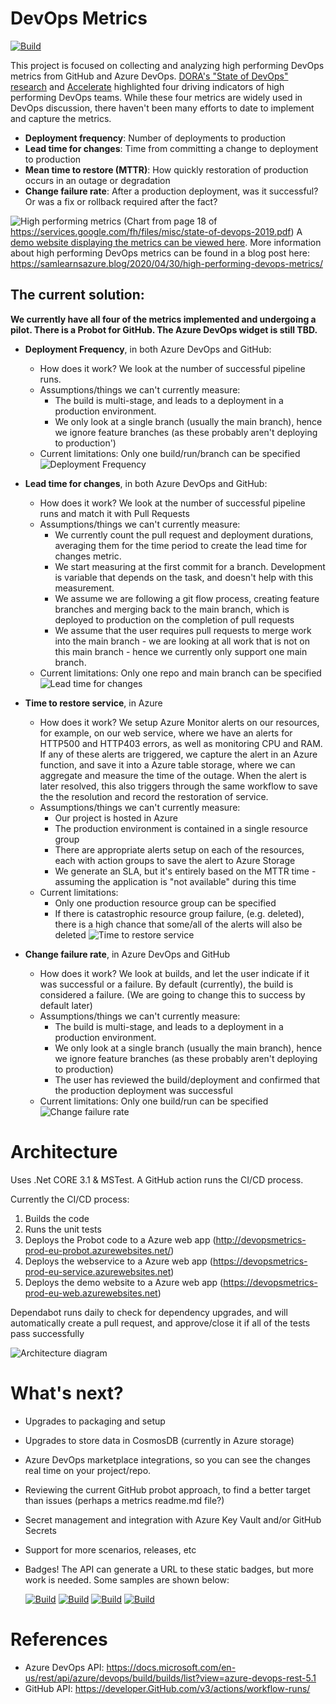 # DevOps Metrics

[![Build](https://GitHub.com/samsmithnz/DevOpsMetrics/workflows/CI/CD/badge.svg)](https://GitHub.com/samsmithnz/DevOpsMetrics/actions?query=workflow%3ACI%2FCD)

This project is focused on collecting and analyzing high performing DevOps metrics from GitHub and Azure DevOps. [DORA's "State of DevOps" research](https://services.google.com/fh/files/misc/state-of-devops-2019.pdf) and [Accelerate](https://www.amazon.com/Accelerate-Software-Performing-Technology-Organizations/dp/1942788339) highlighted four driving indicators of high performing DevOps teams. While these four metrics are widely used in DevOps discussion, there haven't been many efforts to date to implement and capture the metrics.

- **Deployment frequency**: Number of deployments to production
- **Lead time for changes**: Time from committing a change to deployment to production
- **Mean time to restore (MTTR)**: How quickly restoration of production occurs in an outage or degradation
- **Change failure rate**: After a production deployment, was it successful? Or was a fix or rollback required after the fact?

![High performing metrics](https://samlearnsazure.files.wordpress.com/2020/04/01highperformers.png)
(Chart from page 18 of https://services.google.com/fh/files/misc/state-of-devops-2019.pdf)
A [demo website displaying the metrics can be viewed here](https://devopsmetrics-prod-eu-web.azurewebsites.net/).
More information about high performing DevOps metrics can be found in a blog post here: https://samlearnsazure.blog/2020/04/30/high-performing-devops-metrics/

## The current solution:
**We currently have all four of the metrics implemented and undergoing a pilot. There is a Probot for GitHub. The Azure DevOps widget is still TBD.**

- **Deployment Frequency**, in both Azure DevOps and GitHub:
  - How does it work? We look at the number of successful pipeline runs. 
  - Assumptions/things we can't currently measure: 
      - The build is multi-stage, and leads to a deployment in a production environment.
      - We only look at a single branch (usually the main branch), hence we ignore feature branches (as these probably aren't deploying to production')
  - Current limitations: Only one build/run/branch can be specified
![Deployment Frequency](https://github.com/samsmithnz/DevOpsMetrics/blob/main/ReadmeImages/DeploymentFrequencyDemo.png)

- **Lead time for changes**, in both Azure DevOps and GitHub:
  - How does it work? We look at the number of successful pipeline runs and match it with Pull Requests 
  - Assumptions/things we can't currently measure:
      - We currently count the pull request and deployment durations, averaging them for the time period to create the lead time for changes metric.
      - We start measuring at the first commit for a branch. Development is variable that depends on the task, and doesn't help with this measurement.
      - We assume we are following a git flow process, creating feature branches and merging back to the main branch, which is deployed to production on the completion of pull requests
      - We assume that the user requires pull requests to merge work into the main branch - we are looking at all work that is not on this main branch - hence we currently only support one main branch.
  - Current limitations: Only one repo and main branch can be specified
![Lead time for changes](https://github.com/samsmithnz/DevOpsMetrics/blob/main/ReadmeImages/LeadTimeForChanges.png)

- **Time to restore service**, in Azure
  - How does it work? We setup Azure Monitor alerts on our resources, for example, on our web service, where we have an alerts for HTTP500 and HTTP403 errors, as well as monitoring CPU and RAM. If any of these alerts are triggered, we capture the alert in an Azure function, and save it into a Azure table storage, where we can aggregate and measure the time of the outage. When the alert is later resolved, this also triggers through the same workflow to save the the resolution and record the restoration of service. 
  - Assumptions/things we can't currently measure:
      - Our project is hosted in Azure
      - The production environment is contained in a single resource group
      - There are appropriate alerts setup on each of the resources, each with action groups to save the alert to Azure Storage 
      - We generate an SLA, but it's entirely based on the MTTR time - assuming the application is "not available" during this time
  - Current limitations: 
      - Only one production resource group can be specified
      - If there is catastrophic resource group failure, (e.g. deleted), there is a high chance that some/all of the alerts will also be deleted
![Time to restore service](https://github.com/samsmithnz/DevOpsMetrics/blob/main/ReadmeImages/TimeToRestoreService.png)

- **Change failure rate**, in Azure DevOps and GitHub
  - How does it work? We look at builds, and let the user indicate if it was successful or a failure. By default (currently), the build is considered a failure. (We are going to change this to success by default later) 
  - Assumptions/things we can't currently measure:
      - The build is multi-stage, and leads to a deployment in a production environment.
      - We only look at a single branch (usually the main branch), hence we ignore feature branches (as these probably aren't deploying to production)
      - The user has reviewed the build/deployment and confirmed that the production deployment was successful
  - Current limitations: Only one build/run can be specified
![Change failure rate](https://github.com/samsmithnz/DevOpsMetrics/blob/main/ReadmeImages/ChangeFailureRate.png)

# Architecture
Uses .Net CORE 3.1 & MSTest. A GitHub action runs the CI/CD process. 

Currently the CI/CD process: 
1. Builds the code
2. Runs the unit tests
3. Deploys the Probot code to a Azure web app (http://devopsmetrics-prod-eu-probot.azurewebsites.net/)
3. Deploys the webservice to a Azure web app (https://devopsmetrics-prod-eu-service.azurewebsites.net)
4. Deploys the demo website to a Azure web app (https://devopsmetrics-prod-eu-web.azurewebsites.net)

Dependabot runs daily to check for dependency upgrades, and will automatically create a pull request, and approve/close it if all of the tests pass successfully 

![Architecture diagram](https://github.com/samsmithnz/DevOpsMetrics/blob/main/ReadmeImages/Architecture.png)


# What's next?
- Upgrades to packaging and setup
- Upgrades to store data in CosmosDB (currently in Azure storage)
- Azure DevOps marketplace integrations, so you can see the changes real time on your project/repo.
- Reviewing the current GitHub probot approach, to find a better target than issues (perhaps a metrics readme.md file?)
- Secret management and integration with Azure Key Vault and/or GitHub Secrets
- Support for more scenarios, releases, etc
- Badges! The API can generate  a URL to these static badges, but more work is needed. Some samples are shown below:

  [![Build](https://img.shields.io/badge/Deployment%20frequency-Elite-brightgreen)](https://img.shields.io/badge/Deployment%20frequency-Elite-brightgreen) [![Build](https://img.shields.io/badge/Lead%20time%20for%20changes-High-green)](https://img.shields.io/badge/Lead%20time%20for%20changes-High-green) [![Build](https://img.shields.io/badge/Time%20to%20restore%20service-Medium-orange)](https://img.shields.io/badge/Time%20to%20restore%20service-Medium-orange) [![Build](https://img.shields.io/badge/Change%20failure%20rate-Low-red)](https://img.shields.io/badge/Change%20failure%20rate-Low-red)

# References

- Azure DevOps API: https://docs.microsoft.com/en-us/rest/api/azure/devops/build/builds/list?view=azure-devops-rest-5.1
- GitHub API: https://developer.GitHub.com/v3/actions/workflow-runs/
